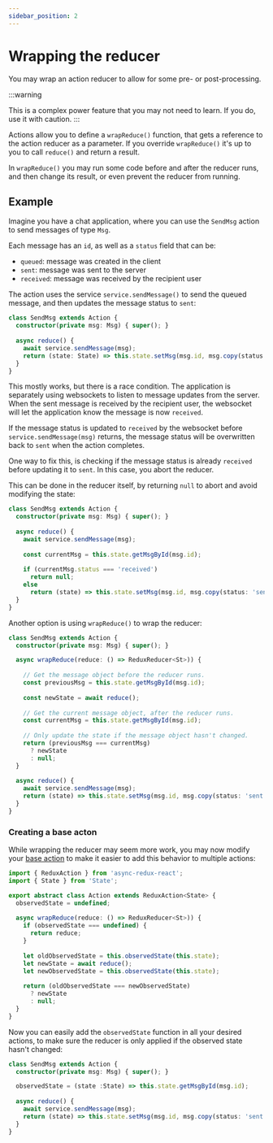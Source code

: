 ```yaml
---
sidebar_position: 2
---
```


# Wrapping the reducer

You may wrap an action reducer to allow for some pre- or post-processing.

:::warning

This is a complex power feature that you may not need to learn.
If you do, use it with caution.
:::

Actions allow you to define a `wrapReduce()` function,
that gets a reference to the action reducer as a parameter.
If you override `wrapReduce()` it's up to you to call `reduce()` and
return a result.

In `wrapReduce()` you may run some code before and after the reducer runs,
and then change its result, or even prevent the reducer from running.

## Example

Imagine you have a chat application, where you can use the `SendMsg` action
to send messages of type `Msg`.

Each message has an `id`, as well as a `status` field that can be:

* `queued`: message was created in the client
* `sent`: message was sent to the server
* `received`: message was received by the recipient user

The action uses the service `service.sendMessage()` to send the queued message,
and then updates the message status to `sent`:

```ts
class SendMsg extends Action {
  constructor(private msg: Msg) { super(); }      
 
  async reduce() {
    await service.sendMessage(msg);
    return (state: State) => this.state.setMsg(msg.id, msg.copy(status: 'sent'));
  }
}
```

This mostly works, but there is a race condition.
The application is separately using websockets to listen to message updates from the server.
When the sent message is received by the recipient user, the websocket will let the
application know the message is now `received`.

If the message status is updated to `received` by the websocket before `service.sendMessage(msg)`
returns, the message status will be overwritten back to `sent` when the action completes.

One way to fix this, is checking if the message status is already `received` before updating
it to `sent`. In this case, you abort the reducer.

This can be done in the reducer itself, by returning `null` to abort and avoid modifying the state:

```ts
class SendMsg extends Action {
  constructor(private msg: Msg) { super(); }      
 
  async reduce() {    
    await service.sendMessage(msg);
    
    const currentMsg = this.state.getMsgById(msg.id);
    
    if (currentMsg.status === 'received')
      return null;       
    else 
      return (state) => this.state.setMsg(msg.id, msg.copy(status: 'sent'))          
  }
}
```

Another option is using `wrapReduce()` to wrap the reducer:

```ts
class SendMsg extends Action {
  constructor(private msg: Msg) { super(); }      

  async wrapReduce(reduce: () => ReduxReducer<St>)) {   
      
    // Get the message object before the reducer runs.  
    const previousMsg = this.state.getMsgById(msg.id);
    
    const newState = await reduce();
    
    // Get the current message object, after the reducer runs.
    const currentMsg = this.state.getMsgById(msg.id);
      
    // Only update the state if the message object hasn't changed.  
    return (previousMsg === currentMsg) 
      ? newState 
      : null;
  }
 
  async reduce() {    
    await service.sendMessage(msg);
    return (state) => this.state.setMsg(msg.id, msg.copy(status: 'sent'))            
  }
}
```

### Creating a base acton

While wrapping the reducer may seem more work,
you may now modify your [base action](./base-action) to make it easier
to add this behavior to multiple actions:

```ts
import { ReduxAction } from 'async-redux-react';
import { State } from 'State';

export abstract class Action extends ReduxAction<State> {
  observedState = undefined;  
  
  async wrapReduce(reduce: () => ReduxReducer<St>)) {
    if (observedState === undefined) {
      return reduce;
    }        
    
    let oldObservedState = this.observedState(this.state);    
    let newState = await reduce();
    let newObservedState = this.observedState(this.state);    
      
    return (oldObservedState === newObservedState) 
      ? newState 
      : null;
  }  
}
```

Now you can easily add the `observedState` function in all your desired actions,
to make sure the reducer is only applied if the observed state hasn't changed:

```ts
class SendMsg extends Action {
  constructor(private msg: Msg) { super(); }      

  observedState = (state :State) => this.state.getMsgById(msg.id); 
  
  async reduce() {    
    await service.sendMessage(msg);
    return (state) => this.state.setMsg(msg.id, msg.copy(status: 'sent'))            
  }
}
```
